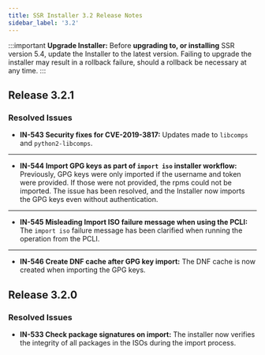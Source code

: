 ```yaml
---
title: SSR Installer 3.2 Release Notes
sidebar_label: '3.2'
---
```


:::important
**Upgrade Installer:** Before **upgrading to, or installing** SSR version 5.4, update the Installer to the latest version. Failing to upgrade the installer may result in a rollback failure, should a rollback be necessary at any time.
:::

## Release 3.2.1

### Resolved Issues

- **IN-543 Security fixes for CVE-2019-3817:** Updates made to `libcomps` and `python2-libcomps`.
------
- **IN-544 Import GPG keys as part of `import iso` installer workflow:** Previously, GPG keys were only imported if the username and token were provided. If those were not provided, the rpms could not be imported. The issue has been resolved, and the Installer now imports the GPG keys even without authentication.
------
- **IN-545 Misleading Import ISO failure message when using the PCLI:** The `import iso` failure message has been clarified when running the operation from the PCLI.
------
- **IN-546 Create DNF cache after GPG key import:** The DNF cache is now created when importing the GPG keys. 

## Release 3.2.0

### Resolved Issues

- **IN-533 Check package signatures on import:** The installer now verifies the integrity of all packages in the ISOs during the import process.

